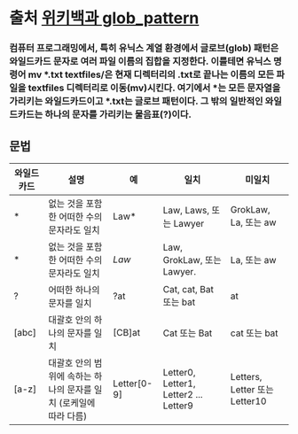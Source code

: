 # 출처 [위키백과 glob_pattern](https://ko.wikipedia.org/wiki/%EA%B8%80%EB%A1%9C%EB%B8%8C_(%ED%94%84%EB%A1%9C%EA%B7%B8%EB%9E%98%EB%B0%8D))

### 컴퓨터 프로그래밍에서, 특히 유닉스 계열 환경에서 글로브(glob) 패턴은 와일드카드 문자로 여러 파일 이름의 집합을 지정한다. 이를테면 유닉스 명령어 mv *.txt textfiles/은 현재 디렉터리의 .txt로 끝나는 이름의 모든 파일을 textfiles 디렉터리로 이동(mv)시킨다. 여기에서 *는 모든 문자열을 가리키는 와일드카드이고 *.txt는 글로브 패턴이다. 그 밖의 일반적인 와일드카드는 하나의 문자를 가리키는 물음표(?)이다.

## 문법

|와일드카드|설명|예|일치|미일치|
|---|---|---|---|---|
|*|없는 것을 포함한 어떠한 수의 문자라도 일치|Law*|Law, Laws, 또는 Lawyer|GrokLaw, La, 또는 aw|
|*|없는 것을 포함한 어떠한 수의 문자라도 일치|*Law*|Law, GrokLaw, 또는 Lawyer.|	La, 또는 aw|
|?|어떠한 하나의 문자를 일치|?at|Cat, cat, Bat 또는 bat|at|
|[abc]|대괄호 안의 하나의 문자를 일치|	[CB]at|Cat 또는 Bat|cat 또는 bat|
|[a-z]|대괄호 안의 범위에 속하는 하나의 문자를 일치 (로케일에 따라 다름)|Letter[0-9]|Letter0, Letter1, Letter2 ... Letter9|Letters, Letter 또는 Letter10|
